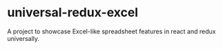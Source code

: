 # universal-redux-excel
A project to showcase Excel-like spreadsheet features in react and redux universally.
